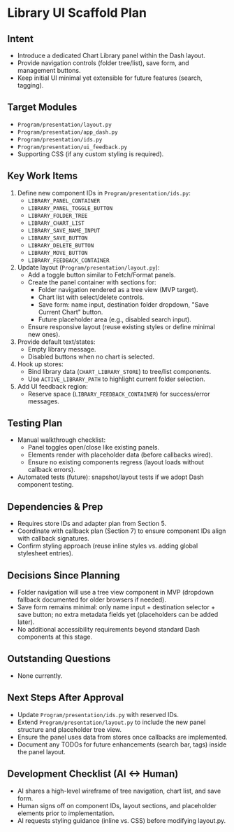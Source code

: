 # Library UI Scaffold Plan

## Intent
- Introduce a dedicated Chart Library panel within the Dash layout.
- Provide navigation controls (folder tree/list), save form, and management buttons.
- Keep initial UI minimal yet extensible for future features (search, tagging).

## Target Modules
- `Program/presentation/layout.py`
- `Program/presentation/app_dash.py`
- `Program/presentation/ids.py`
- `Program/presentation/ui_feedback.py`
- Supporting CSS (if any custom styling is required).

## Key Work Items
1. Define new component IDs in `Program/presentation/ids.py`:
   - `LIBRARY_PANEL_CONTAINER`
   - `LIBRARY_PANEL_TOGGLE_BUTTON`
   - `LIBRARY_FOLDER_TREE`
   - `LIBRARY_CHART_LIST`
   - `LIBRARY_SAVE_NAME_INPUT`
   - `LIBRARY_SAVE_BUTTON`
   - `LIBRARY_DELETE_BUTTON`
   - `LIBRARY_MOVE_BUTTON`
   - `LIBRARY_FEEDBACK_CONTAINER`
2. Update layout (`Program/presentation/layout.py`):
   - Add a toggle button similar to Fetch/Format panels.
   - Create the panel container with sections for:
     - Folder navigation rendered as a tree view (MVP target).
     - Chart list with select/delete controls.
     - Save form: name input, destination folder dropdown, "Save Current Chart" button.
     - Future placeholder area (e.g., disabled search input).
   - Ensure responsive layout (reuse existing styles or define minimal new ones).
3. Provide default text/states:
   - Empty library message.
   - Disabled buttons when no chart is selected.
4. Hook up stores:
   - Bind library data (`CHART_LIBRARY_STORE`) to tree/list components.
   - Use `ACTIVE_LIBRARY_PATH` to highlight current folder selection.
5. Add UI feedback region:
   - Reserve space (`LIBRARY_FEEDBACK_CONTAINER`) for success/error messages.

## Testing Plan
- Manual walkthrough checklist:
   - Panel toggles open/close like existing panels.
   - Elements render with placeholder data (before callbacks wired).
   - Ensure no existing components regress (layout loads without callback errors).
- Automated tests (future): snapshot/layout tests if we adopt Dash component testing.

## Dependencies & Prep
- Requires store IDs and adapter plan from Section 5.
- Coordinate with callback plan (Section 7) to ensure component IDs align with callback signatures.
- Confirm styling approach (reuse inline styles vs. adding global stylesheet entries).

## Decisions Since Planning
- Folder navigation will use a tree view component in MVP (dropdown fallback documented for older browsers if needed).
- Save form remains minimal: only name input + destination selector + save button; no extra metadata fields yet (placeholders can be added later).
- No additional accessibility requirements beyond standard Dash components at this stage.

## Outstanding Questions
- None currently.

## Next Steps After Approval
- Update `Program/presentation/ids.py` with reserved IDs.
- Extend `Program/presentation/layout.py` to include the new panel structure and placeholder tree view.
- Ensure the panel uses data from stores once callbacks are implemented.
- Document any TODOs for future enhancements (search bar, tags) inside the panel layout.

## Development Checklist (AI <-> Human)
- AI shares a high-level wireframe of tree navigation, chart list, and save form.
- Human signs off on component IDs, layout sections, and placeholder elements prior to implementation.
- AI requests styling guidance (inline vs. CSS) before modifying layout.py.



